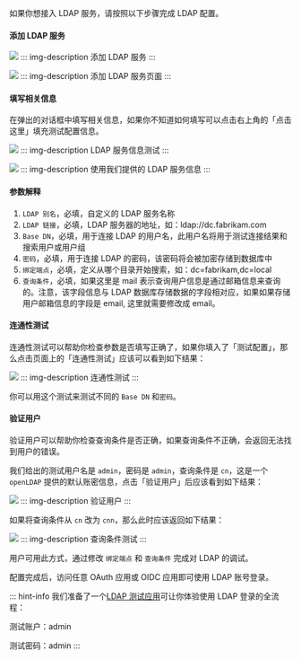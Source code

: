 
如果你想接入 LDAP 服务，请按照以下步骤完成 LDAP 配置。

#### 添加 LDAP 服务

![](https://cdn.authing.cn/blog/20201107163714.png)
::: img-description
添加 LDAP 服务
:::

![](https://cdn.authing.cn/blog/20201107163722.png)
::: img-description
添加 LDAP 服务页面
:::

#### 填写相关信息

在弹出的对话框中填写相关信息，如果你不知道如何填写可以点击右上角的「点击这里」填充测试配置信息。

![](https://cdn.authing.cn/blog/20201107163734.png)
::: img-description
LDAP 服务信息测试
:::

![](https://cdn.authing.cn/blog/20201107163752.png)
::: img-description
使用我们提供的 LDAP 服务信息
:::

#### 参数解释

1. `LDAP 别名`，必填，自定义的 LDAP 服务名称
2. `LDAP 链接`，必填，LDAP 服务器的地址，如：ldap://dc.fabrikam.com
3. `Base DN`，必填，用于连接 LDAP 的用户名，此用户名将用于测试连接结果和搜索用户或用户组
4. `密码`，必填，用于连接 LDAP 的密码，该密码将会被加密存储到数据库中
5. `绑定端点`，必填，定义从哪个目录开始搜索，如：dc=fabrikam,dc=local
6. `查询条件`，必填，如果这里是 mail 表示查询用户信息是通过邮箱信息来查询的。注意，该字段信息与 LDAP 数据库存储数据的字段相对应，如果如果存储用户邮箱信息的字段是 email, 这里就需要修改成 email。

#### 连通性测试

连通性测试可以帮助你检查参数是否填写正确了，如果你填入了「测试配置」，那么点击页面上的「连通性测试」应该可以看到如下结果：

![](https://cdn.authing.cn/blog/20201107165043.png)
::: img-description
连通性测试
:::

你可以用这个测试来测试不同的 `Base DN` 和`密码`。

#### 验证用户

验证用户可以帮助你检查查询条件是否正确，如果查询条件不正确，会返回无法找到用户的错误。

我们给出的测试用户名是 `admin`，密码是 `admin`，查询条件是 `cn`，这是一个 `openLDAP` 提供的默认账密信息，点击「验证用户」后应该看到如下结果：

![](https://cdn.authing.cn/blog/20201107163802.png)
::: img-description
验证用户
:::

如果将查询条件从 `cn` 改为 `cnn`，那么此时应该返回如下结果：

![](https://cdn.authing.cn/blog/20201107163810.png)
::: img-description
查询条件测试
:::

用户可用此方式，通过修改 `绑定端点` 和 `查询条件` 完成对 LDAP 的调试。

配置完成后，访问任意 OAuth 应用或 OIDC 应用即可使用 LDAP 账号登录。

::: hint-info
我们准备了一个[LDAP 测试应用](https://ldap-test.authing.cn)可让你体验使用 LDAP 登录的全流程：

测试账户：admin

测试密码：admin
:::
